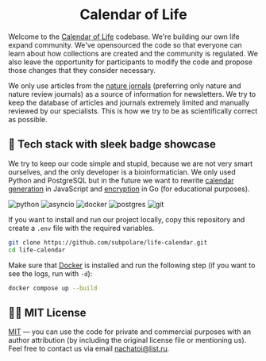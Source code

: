 <div align="center">
  <h1>Calendar of Life </h1>
</div>

Welcome to the [Calendar of Life](https://t.me/TimeGridBot) codebase. We're building our own life expand community. We've opensourced the code so that everyone can learn about how collections are created and the community is regulated. We also leave the opportunity for participants to modify the code and propose those changes that they consider necessary.

We only use articles from the [nature jornals](https://www.nature.com/siteindex) (preferring only nature and nature review journals) as a source of information for newsletters. We try to keep the database of articles and journals extremely limited and manually reviewed by our specialists. This is how we try to be as scientifically correct as possible. 

## 🔮 Tech stack with sleek badge showcase

We try to keep our code simple and stupid, because we are not very smart ourselves, and the only developer is a bioinformatician. We only used Python and PostgreSQL but in the future we want to rewrite [calendar generation](https://github.com/subpolare/life-calendar/blob/main/life_calendar.py) in JavaScript and [encryption](https://github.com/subpolare/life-calendar/blob/main/security/encryption.py) in Go (for educational purposes).  

![python](https://img.shields.io/badge/python%20-%2314354C.svg?&style=for-the-badge&logo=python&logoColor=white) ![asyncio](https://img.shields.io/badge/asyncio-%2300BAFF.svg?&style=for-the-badge&logo=python&logoColor=white) ![docker](https://img.shields.io/badge/docker-%232496ED.svg?&style=for-the-badge&logo=docker&logoColor=white) ![postgres](https://img.shields.io/badge/postgres-%23316192.svg?&style=for-the-badge&logo=postgresql&logoColor=white) ![git](https://img.shields.io/badge/git%20-%23F05033.svg?&style=for-the-badge&logo=git&logoColor=white) 

If you want to install and run our project locally, copy this repository and create a `.env` file with the required variables. 

```bash
git clone https://github.com/subpolare/life-calendar.git
cd life-calendar
```

Make sure that [Docker](https://www.docker.com/get-started) is installed and run the following step (if you want to see the logs, run with `-d`): 

```bash
docker compose up --build
```

## 👩‍💼 MIT License 

[MIT](LICENSE.md) — you can use the code for private and commercial purposes with an author attribution (by including the original license file or mentioning us). Feel free to contact us via email [nachatoi@list.ru](mailto:nachatoi@list.ru).

